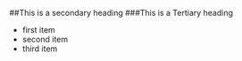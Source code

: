##This is a secondary heading
###This is a Tertiary heading

* first item
* second item
* third item